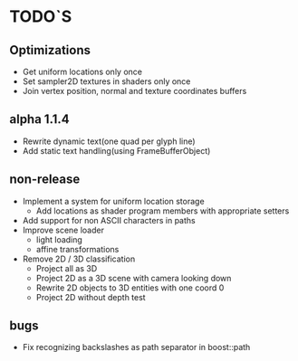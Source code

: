 # TODO`S

## Optimizations
* Get uniform locations only once
* Set sampler2D textures in shaders only once
* Join vertex position, normal and texture coordinates buffers

## alpha 1.1.4
* Rewrite dynamic text(one quad per glyph line)
* Add static text handling(using FrameBufferObject)

## non-release
* Implement a system for uniform location storage  
  * Add locations as shader program members with appropriate setters
* Add support for non ASCII characters in paths
* Improve scene loader
  * light loading
  * affine transformations
* Remove 2D / 3D classification
  * Project all as 3D
  * Project 2D as a 3D scene with camera looking down
  * Rewrite 2D objects to 3D entities with one coord 0
  * Project 2D without depth test

## bugs
* Fix recognizing backslashes as path separator in boost::path
